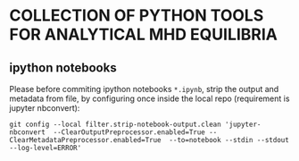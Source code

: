 # COLLECTION OF PYTHON TOOLS FOR ANALYTICAL MHD EQUILIBRIA 

## ipython notebooks

Please before commiting ipython notebooks `*.ipynb`, strip the output and metadata from file, by configuring once inside the local repo (requirement is jupyter nbconvert):
```
git config --local filter.strip-notebook-output.clean 'jupyter-nbconvert  --ClearOutputPreprocessor.enabled=True --ClearMetadataPreprocessor.enabled=True  --to=notebook --stdin --stdout --log-level=ERROR'
```

